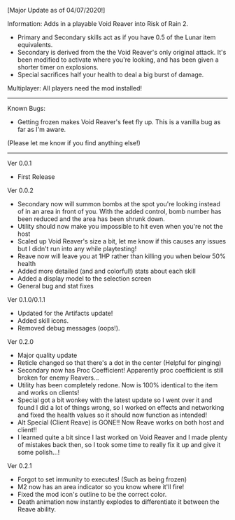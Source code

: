 ﻿[Major Update as of 04/07/2020!]

Information:
Adds in a playable Void Reaver into Risk of Rain 2. 
 - Primary and Secondary skills act as if you have 0.5 of the Lunar item equivalents.
 - Secondary is derived from the the Void Reaver's only original attack. It's been modified to activate where you're looking, and has been given a shorter timer on explosions.
 - Special sacrifices half your health to deal a big burst of damage.

Multiplayer:
All players need the mod installed!

-----

Known Bugs:
 - Getting frozen makes Void Reaver's feet fly up. This is a vanilla bug as far as I'm aware.

(Please let me know if you find anything else!)

-----

Ver 0.0.1
 - First Release

Ver 0.0.2
 - Secondary now will summon bombs at the spot you're looking instead of in an area in front of you. With the added control, bomb number has been reduced and the area has been shrunk down.
 - Utility should now make you impossible to hit even when you're not the host
 - Scaled up Void Reaver's size a bit, let me know if this causes any issues but I didn't run into any while playtesting!
 - Reave now will leave you at 1HP rather than killing you when below 50% health
 - Added more detailed (and and colorful!) stats about each skill
 - Added a display model to the selection screen
 - General bug and stat fixes

Ver 0.1.0/0.1.1
 - Updated for the Artifacts update!
 - Added skill icons.
 - Removed debug messages (oops!).

Ver 0.2.0
 - Major quality update
 - Reticle changed so that there's a dot in the center (Helpful for pinging)
 - Secondary now has Proc Coefficient! Apparently proc coefficient is still broken for enemy Reavers...
 - Utility has been completely redone. Now is 100% identical to the item and works on clients!
 - Special got a bit wonkey with the latest update so I went over it and found I did a lot of things wrong, so I worked on effects and networking and fixed the health values so it should now function as intended!
 - Alt Special (Client Reave) is GONE!! Now Reave works on both host and client!!
 - I learned quite a bit since I last worked on Void Reaver and I made plenty of mistakes back then, so I took some time to really fix it up and give it some polish...!

Ver 0.2.1
 - Forgot to set immunity to executes! (Such as being frozen)
 - M2 now has an area indicator so you know where it'll fire!
 - Fixed the mod icon's outline to be the correct color.
 - Death animation now instantly explodes to differentiate it between the Reave ability.